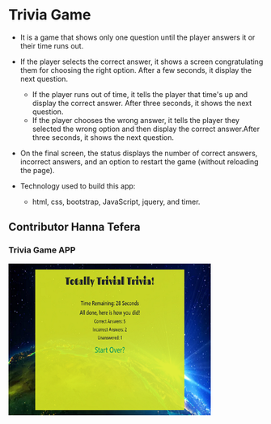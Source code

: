 # Trivia Game

* It is a game that shows only one question until the player answers it or their time runs out.
* If the player selects the correct answer, it shows a screen congratulating them for choosing the right option. After a few seconds, it display the next question.
  * If the player runs out of time, it tells the player that time's up and display the correct answer. After three seconds, it shows the next question.
  * If the player chooses the wrong answer, it tells the player they selected the wrong option and then display the correct answer.After three seconds, it shows the next question.

* On the final screen, the status displays the number of correct answers, incorrect answers, and an option to restart the game (without reloading the page).

 * Technology used to build this app:
    - html, css, bootstrap, JavaScript, jquery, and timer.
  
 ## Contributor Hanna Tefera 
 
 ### Trivia Game APP
 <img src="https://raw.githubusercontent.com/HannaBella/Responsive-Portfolio/master/assets/images/TriviaGame.png" height=300 width=400>
